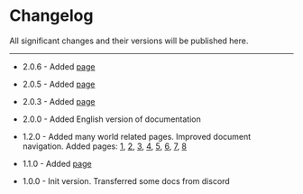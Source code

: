 # Changelog

All significant changes and their versions will be published here.

***

- 2.0.6 - Added [page](unnoficial_docs/guides/create_usm_video.md)
- 2.0.5 - Added [page](unnoficial_docs/bugs/uv_bug.md)
- 2.0.3 - Added [page](unnoficial_docs/useful_features/setup_script_studio.md) 
- 2.0.0 - Added English version of documentation
- 1.2.0 - Added many world related pages. Improved document navigation. Added pages: 
    [1](unnoficial_docs/base/world/world.md), [2](unnoficial_docs/references/world/env_params.md), 
    [3](unnoficial_docs/references/world/merged_geometry_params.md), [4](unnoficial_docs/references/world/pathlib.md), 
    [5](unnoficial_docs/references/world/shadow_params.md), [6](unnoficial_docs/references/world/umbra.md),
    [7](unnoficial_docs/references/world/world_params.md), [8](unnoficial_docs/references/data_types.md)

- 1.1.0 - Added [page](unnoficial_docs/references/file_extensions.md) 
- 1.0.0 - Init version. Transferred some docs from discord